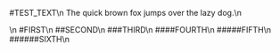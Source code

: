 #TEST_TEXT\n
The quick brown fox jumps over the lazy dog.\n

\n
#FIRST\n
##SECOND\n
###THIRD\n
####FOURTH\n
#####FIFTH\n
######SIXTH\n